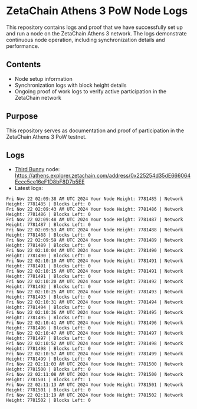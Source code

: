 # ZetaChain Athens 3 PoW Node Logs
This repository contains logs and proof that we have successfully set up and run a node on the ZetaChain Athens 3 network. The logs demonstrate continuous node operation, including synchronization details and performance.

## Contents
- Node setup information
- Synchronization logs with block height details
- Ongoing proof of work logs to verify active participation in the ZetaChain network

## Purpose
This repository serves as documentation and proof of participation in the ZetaChain Athens 3 PoW testnet.

## Logs

- [Third Bunny](https://thirdbunny.xyz/) node: https://athens.explorer.zetachain.com/address/0x225254d35dE666064Eccc5ce16eF1D8bF8D7b5EE
- Latest logs:
```
Fri Nov 22 02:09:38 AM UTC 2024 Your Node Height: 7781485 | Network Height: 7781485 | Blocks Left: 0
Fri Nov 22 02:09:43 AM UTC 2024 Your Node Height: 7781486 | Network Height: 7781486 | Blocks Left: 0
Fri Nov 22 02:09:48 AM UTC 2024 Your Node Height: 7781487 | Network Height: 7781487 | Blocks Left: 0
Fri Nov 22 02:09:53 AM UTC 2024 Your Node Height: 7781488 | Network Height: 7781488 | Blocks Left: 0
Fri Nov 22 02:09:59 AM UTC 2024 Your Node Height: 7781489 | Network Height: 7781489 | Blocks Left: 0
Fri Nov 22 02:10:04 AM UTC 2024 Your Node Height: 7781490 | Network Height: 7781490 | Blocks Left: 0
Fri Nov 22 02:10:10 AM UTC 2024 Your Node Height: 7781491 | Network Height: 7781491 | Blocks Left: 0
Fri Nov 22 02:10:15 AM UTC 2024 Your Node Height: 7781491 | Network Height: 7781491 | Blocks Left: 0
Fri Nov 22 02:10:20 AM UTC 2024 Your Node Height: 7781492 | Network Height: 7781492 | Blocks Left: 0
Fri Nov 22 02:10:25 AM UTC 2024 Your Node Height: 7781493 | Network Height: 7781493 | Blocks Left: 0
Fri Nov 22 02:10:31 AM UTC 2024 Your Node Height: 7781494 | Network Height: 7781494 | Blocks Left: 0
Fri Nov 22 02:10:36 AM UTC 2024 Your Node Height: 7781495 | Network Height: 7781495 | Blocks Left: 0
Fri Nov 22 02:10:41 AM UTC 2024 Your Node Height: 7781496 | Network Height: 7781496 | Blocks Left: 0
Fri Nov 22 02:10:47 AM UTC 2024 Your Node Height: 7781497 | Network Height: 7781497 | Blocks Left: 0
Fri Nov 22 02:10:52 AM UTC 2024 Your Node Height: 7781498 | Network Height: 7781498 | Blocks Left: 0
Fri Nov 22 02:10:57 AM UTC 2024 Your Node Height: 7781499 | Network Height: 7781499 | Blocks Left: 0
Fri Nov 22 02:11:03 AM UTC 2024 Your Node Height: 7781500 | Network Height: 7781500 | Blocks Left: 0
Fri Nov 22 02:11:08 AM UTC 2024 Your Node Height: 7781500 | Network Height: 7781501 | Blocks Left: 1
Fri Nov 22 02:11:13 AM UTC 2024 Your Node Height: 7781501 | Network Height: 7781501 | Blocks Left: 0
Fri Nov 22 02:11:19 AM UTC 2024 Your Node Height: 7781502 | Network Height: 7781502 | Blocks Left: 0
```
